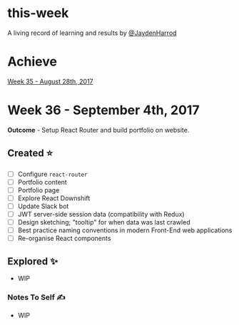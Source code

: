 # this-week
A living record of learning and results by [@JaydenHarrod](https://twitter.com/jaydenharrod)

# Achieve
[Week 35 - August 28th, 2017](https://github.com/JaydenHarrod/this-week/blob/master/week-35-aug-28-17.md)

# Week 36 - September 4th, 2017
**Outcome** - Setup React Router and build portfolio on website. 

## Created ⭐
- [ ] Configure `react-router`
- [ ] Portfolio content
- [ ] Portfolio page
- [ ] Explore React Downshift
- [ ] Update Slack bot
- [ ] JWT server-side session data (compatibility with Redux)
- [ ] Design sketching; "tooltip" for when data was last crawled
- [ ] Best practice naming conventions in modern Front-End web applications
- [ ] Re-organise React components

## Explored ✨
- WIP

### Notes To Self ✍
- WIP
